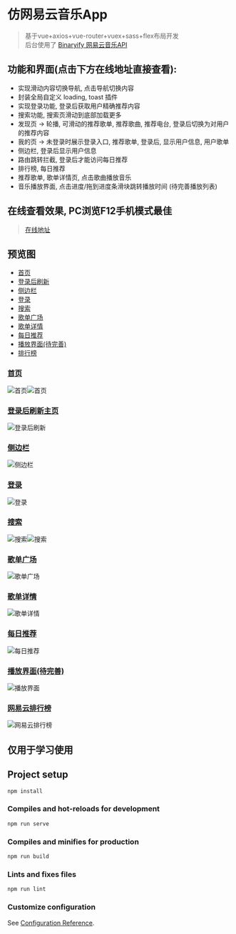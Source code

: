 # 仿网易云音乐App
> 基于vue+axios+vue-router+vuex+sass+flex布局开发  
> 后台使用了 [Binaryify 网易云音乐API](https://github.com/Binaryify/NeteaseCloudMusicApi)

## 功能和界面(点击下方在线地址直接查看):
- 实现滑动内容切换导航, 点击导航切换内容
- 封装全局自定义 loading, toast 插件
- 实现登录功能, 登录后获取用户精确推荐内容
- 搜索功能, 搜索页滑动到底部加载更多
- 发现页 -> 轮播, 可滑动的推荐歌单, 推荐歌曲, 推荐电台, 登录后切换为对用户的推荐内容
- 我的页 -> 未登录时展示登录入口, 推荐歌单, 登录后, 显示用户信息, 用户歌单
- 侧边栏, 登录后显示用户信息
- 路由跳转拦截, 登录后才能访问每日推荐 
- 排行榜, 每日推荐
- 推荐歌单, 歌单详情页, 点击歌曲播放音乐
- 音乐播放界面, 点击进度/拖到进度条滑块跳转播放时间 (待完善播放列表)

## 在线查看效果, PC浏览F12手机模式最佳
> [在线地址](http://63.209.32.7:3001)  

## <a id="预览图">预览图</a>  
- [首页](#首页)  
- [登录后刷新](#登录后刷新)  
- [侧边栏](#侧边栏)  
- [登录](#登录)  
- [搜索](#搜索)  
- [歌单广场](#歌单广场)  
- [歌单详情](#歌单详情)  
- [每日推荐](#每日推荐)  
- [播放界面(待完善)](#播放界面)  
- [排行榜](#排行榜)  

### <a id="首页">[首页](#预览图)</a>
![首页](./preview/发现.PNG)![首页](./preview/我的.PNG)
### <a id="登录后刷新">[登录后刷新主页](#预览图)</a>
![登录后刷新](./preview/登录后刷新主页.PNG)
### <a id="侧边栏">[侧边栏](#预览图)</a> 
![侧边栏](./preview/侧边栏.PNG)
### <a id="登录">[登录](#预览图)</a>
![登录](./preview/登录.PNG)
### <a id="搜索">[搜索](#预览图)</a>
![搜索](./preview/搜索.PNG)![搜索](./preview/搜索1.PNG)
### <a id="歌单广场">[歌单广场](#预览图)</a>
![歌单广场](./preview/歌单广场.PNG)
### <a id="歌单详情">[歌单详情](#预览图)</a>
![歌单详情](./preview/歌单详情.PNG)
### <a id="每日推荐">[每日推荐](#预览图)</a>
![每日推荐](./preview/每日推荐歌曲.PNG)
### <a id="播放界面">[播放界面(待完善)](#预览图)</a>
![播放界面](./preview/播放界面.PNG)
### <a id="排行榜">[网易云排行榜](#预览图)</a>
![网易云排行榜](./preview/网易云排行榜.PNG)

## 仅用于学习使用

## Project setup
```
npm install
```

### Compiles and hot-reloads for development
```
npm run serve
```

### Compiles and minifies for production
```
npm run build
```

### Lints and fixes files
```
npm run lint
```

### Customize configuration
See [Configuration Reference](https://cli.vuejs.org/config/).
